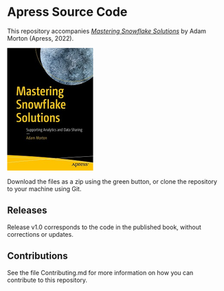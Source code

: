 # Apress Source Code

This repository accompanies [*Mastering Snowflake Solutions*](https://www.link.springer.com/book/10.1007/978-1-4842-8029-4) by Adam Morton (Apress, 2022).

[comment]: #cover
![Cover image](9781484280287.jpg)

Download the files as a zip using the green button, or clone the repository to your machine using Git.

## Releases

Release v1.0 corresponds to the code in the published book, without corrections or updates.

## Contributions

See the file Contributing.md for more information on how you can contribute to this repository.